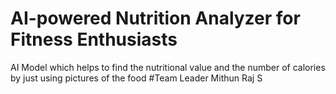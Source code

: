 # AI-powered Nutrition Analyzer for Fitness Enthusiasts
AI Model which helps to find the nutritional value and the number of calories by just using pictures of the food
#Team Leader Mithun Raj S

